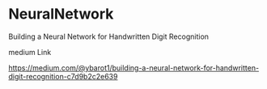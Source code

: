 # NeuralNetwork
Building a Neural Network for Handwritten Digit Recognition


medium Link 

https://medium.com/@ybarot1/building-a-neural-network-for-handwritten-digit-recognition-c7d9b2c2e639

